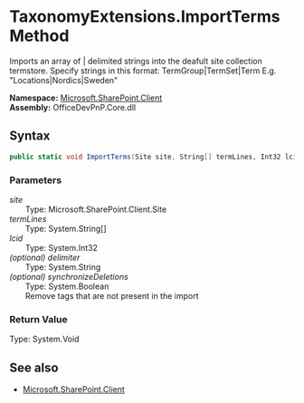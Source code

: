 # TaxonomyExtensions.ImportTerms Method  
Imports an array of | delimited strings into the deafult site collection termstore. Specify strings in this format: TermGroup|TermSet|Term E.g. "Locations|Nordics|Sweden"  

**Namespace:** [Microsoft.SharePoint.Client](Microsoft.SharePoint.Client.md)  
**Assembly:** OfficeDevPnP.Core.dll  
## Syntax
```C#
public static void ImportTerms(Site site, String[] termLines, Int32 lcid, String delimiter, Boolean synchronizeDeletions)
```
### Parameters
*site*  
&emsp;&emsp;Type: Microsoft.SharePoint.Client.Site  
*termLines*  
&emsp;&emsp;Type: System.String[]  
*lcid*  
&emsp;&emsp;Type: System.Int32  
*(optional) delimiter*  
&emsp;&emsp;Type: System.String  
*(optional) synchronizeDeletions*  
&emsp;&emsp;Type: System.Boolean  
&emsp;&emsp;Remove tags that are not present in the import  
### Return Value
Type: System.Void  

## See also
- [Microsoft.SharePoint.Client](Microsoft.SharePoint.Client.md)

